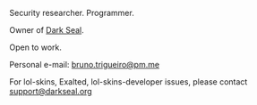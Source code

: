 Security researcher. Programmer.

Owner of [Dark Seal](https://github.com/darkseal-org).

Open to work.

Personal e-mail: bruno.trigueiro@pm.me

For lol-skins, Exalted, lol-skins-developer issues, please contact support@darkseal.org
